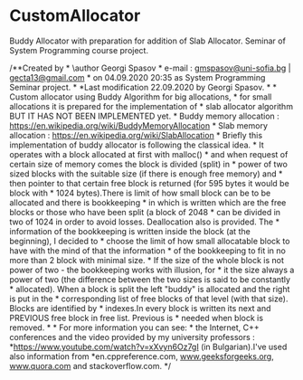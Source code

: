 # CustomAllocator
Buddy Allocator with preparation for addition of Slab Allocator. Seminar of System Programming course project.

 /**Created by
    * \author Georgi Spasov
    * e-mail : gmspasov@uni-sofia.bg | gecta13@gmail.com
    * on 04.09.2020 20:35 as System Programming Seminar project.
    *
    *Last modification 22.09.2020 by Georgi Spasov.
    *
    * Custom allocator using Buddy Algorithm for big allocations,
    * for small allocations it is prepared for the implementation of
    * slab allocator algorithm BUT IT HAS NOT BEEN IMPLEMENTED yet.
    * Buddy memory allocation : https://en.wikipedia.org/wiki/BuddyMemoryAllocation
    * Slab memory allocation : https://en.wikipedia.org/wiki/SlabAllocation
    * Briefly this implementation of buddy allocator is following the classical idea.
    * It operates with a block allocated at first with malloc()
    * and when request of certain size of memory comes the block is divided (split) in
    * power of two sized blocks with the suitable size (if there is enough free memory) and
    * then pointer to that certain free block is returned (for 595 bytes it would be block with
    * 1024 bytes).There is limit of how small block can be to be allocated and there is bookkeeping
    * in which is written which are the free blocks or those who have been split (a block of 2048
    * can be divided in two of 1024 in order to avoid losses. Deallocation also is provided. The
    * information of the bookkeeping is written inside the block (at the beginning), I decided to
    * choose the limit of how small allocatable block to have with the mind of that the information
    * of the bookkeeping to fit in no more than 2 block with minimal size.
    * If the size of the whole block is not power of two - the bookkeeping works with illusion, for
    * it the size always a power of two (the difference between the two sizes is said to be constantly
    * allocated). When a block is split the left "buddy" is allocated and the right is put in the
    * corresponding list of free blocks of that level (with that size). Blocks are identified by
    * indexes.In every block is written its next and PREVIOUS free block in free list. Previous is
    * needed when block is removed.
    *
    * For more information you can see:
    * the Internet, C++ conferences and the video provided by my university professors :
    *https://www.youtube.com/watch?v=xXvyn6Oz7gI (in Bulgarian).I've used also information from
    *en.cppreference.com, www.geeksforgeeks.org, www.quora.com and stackoverflow.com.
    */
